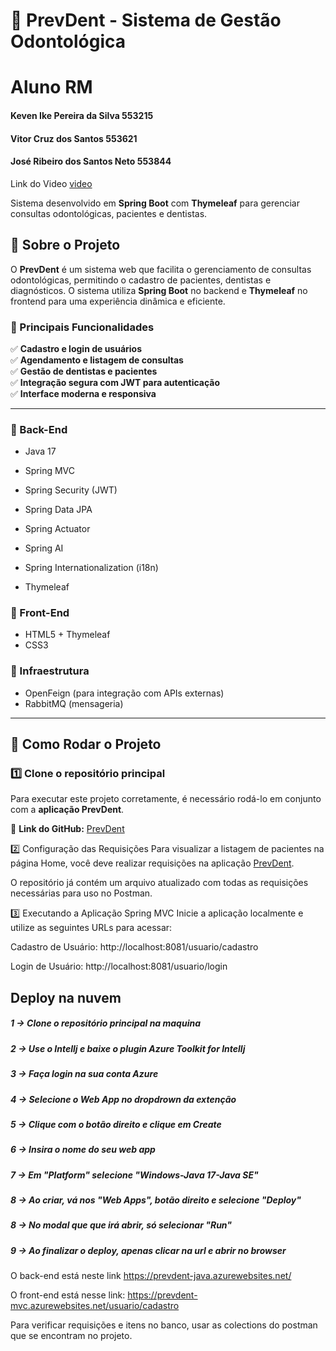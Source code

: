 # 🦷 PrevDent - Sistema de Gestão Odontológica

# Aluno	RM

#### Keven Ike Pereira da Silva	553215

#### Vitor Cruz dos Santos  553621

#### José Ribeiro dos Santos Neto 553844


Link do Video [video](https://youtu.be/ZemZAzaocWQ)


Sistema desenvolvido em **Spring Boot** com **Thymeleaf** para gerenciar consultas odontológicas, pacientes e dentistas.

## 📌 Sobre o Projeto  
O **PrevDent** é um sistema web que facilita o gerenciamento de consultas odontológicas, permitindo o cadastro de pacientes, dentistas e diagnósticos. O sistema utiliza **Spring Boot** no backend e **Thymeleaf** no frontend para uma experiência dinâmica e eficiente.

### 🚀 Principais Funcionalidades  
✅ **Cadastro e login de usuários**  
✅ **Agendamento e listagem de consultas**  
✅ **Gestão de dentistas e pacientes**  
✅ **Integração segura com JWT para autenticação**  
✅ **Interface moderna e responsiva**  

---

### 🔹 Back-End  
- Java 17  

- Spring MVC  
- Spring Security (JWT)  
- Spring Data JPA  
- Spring Actuator  
- Spring AI  
- Spring Internationalization (i18n)  
- Thymeleaf  

### 🔹 Front-End  
- HTML5 + Thymeleaf  
- CSS3  

### 🔹 Infraestrutura  
- OpenFeign (para integração com APIs externas)  
- RabbitMQ (mensageria)  

---

## 🎯 Como Rodar o Projeto  

### 1️⃣ Clone o repositório principal  
Para executar este projeto corretamente, é necessário rodá-lo em conjunto com a **aplicação PrevDent**.  

🔗 **Link do GitHub:** [PrevDent](https://github.com/PrevDent/prevdentjava)  

2️⃣ Configuração das Requisições
Para visualizar a listagem de pacientes na página Home, você deve realizar requisições na aplicação [PrevDent](https://github.com/PrevDent/prevdentjava).

O repositório já contém um arquivo atualizado com todas as requisições necessárias para uso no Postman.

3️⃣ Executando a Aplicação Spring MVC
Inicie a aplicação localmente e utilize as seguintes URLs para acessar:

Cadastro de Usuário: http://localhost:8081/usuario/cadastro

Login de Usuário: http://localhost:8081/usuario/login


## Deploy na nuvem

##### 1 -> Clone o repositório principal  na maquina
##### 2 -> Use o Intellj e baixe o plugin **Azure Toolkit for Intellj**
##### 3 -> Faça login na sua conta Azure 
##### 4 -> Selecione o Web App no dropdrown da extenção 
##### 5 -> Clique com o botão direito e clique em Create
##### 6 -> Insira o nome do seu web app
##### 7 -> Em "Platform" selecione "Windows-Java 17-Java SE"
##### 8 -> Ao criar, vá nos "Web Apps", botão direito e selecione "Deploy"
##### 8 -> No modal que que irá abrir, só selecionar "Run"
##### 9 -> Ao finalizar o deploy, apenas clicar na url e abrir no browser

O back-end está neste link https://prevdent-java.azurewebsites.net/

O front-end está nesse link: https://prevdent-mvc.azurewebsites.net/usuario/cadastro

Para verificar requisições e itens no banco, usar as colections do postman que se encontram no projeto.
